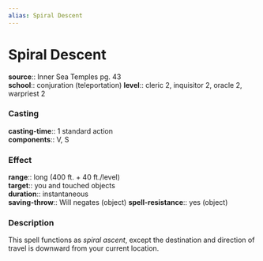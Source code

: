 ```yaml
---
alias: Spiral Descent
---
```


# Spiral Descent 

**source**:: Inner Sea Temples pg. 43  
**school**:: conjuration (teleportation)
**level**:: cleric 2, inquisitor 2, oracle 2, warpriest 2

### Casting 

**casting-time**:: 1 standard action  
**components**:: V, S

### Effect 

**range**:: long (400 ft. + 40 ft./level)  
**target**:: you and touched objects  
**duration**:: instantaneous  
**saving-throw**:: Will negates (object)
**spell-resistance**:: yes (object)

### Description 

This spell functions as *spiral ascent*, except the destination and direction of travel is downward from your current location.
